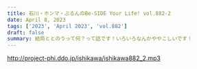 ```yaml
---
title: 石川・ホンマ・ぶるんのBe-SIDE Your Life! vol.882-2
date: April 8, 2023
tags: ['2023', 'April 2023', 'vol.882']
draft: false
summary: 結局ととのうって何？って話です！いろいろなんかややこしいです！
---
```


http://project-phi.ddo.jp/ishikawa/ishikawa882_2.mp3